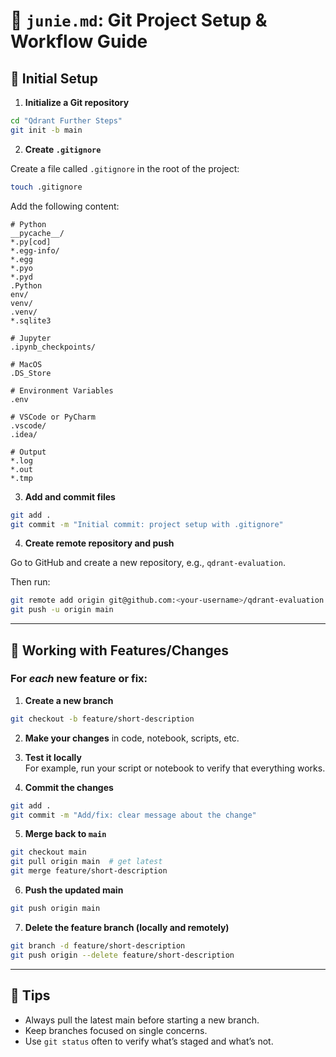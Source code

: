 # 🧠 `junie.md`: Git Project Setup & Workflow Guide

## 📁 Initial Setup

1. **Initialize a Git repository**

```bash
cd "Qdrant Further Steps"
git init -b main
```

2. **Create `.gitignore`**

Create a file called `.gitignore` in the root of the project:

```bash
touch .gitignore
```

Add the following content:

```gitignore
# Python
__pycache__/
*.py[cod]
*.egg-info/
*.egg
*.pyo
*.pyd
.Python
env/
venv/
.venv/
*.sqlite3

# Jupyter
.ipynb_checkpoints/

# MacOS
.DS_Store

# Environment Variables
.env

# VSCode or PyCharm
.vscode/
.idea/

# Output
*.log
*.out
*.tmp
```

3. **Add and commit files**

```bash
git add .
git commit -m "Initial commit: project setup with .gitignore"
```

4. **Create remote repository and push**

Go to GitHub and create a new repository, e.g., `qdrant-evaluation`.

Then run:

```bash
git remote add origin git@github.com:<your-username>/qdrant-evaluation.git
git push -u origin main
```

---

## 🔁 Working with Features/Changes

### For *each* new feature or fix:

1. **Create a new branch**

```bash
git checkout -b feature/short-description
```

2. **Make your changes** in code, notebook, scripts, etc.

3. **Test it locally**  
For example, run your script or notebook to verify that everything works.

4. **Commit the changes**

```bash
git add .
git commit -m "Add/fix: clear message about the change"
```

5. **Merge back to `main`**

```bash
git checkout main
git pull origin main  # get latest
git merge feature/short-description
```

6. **Push the updated main**

```bash
git push origin main
```

7. **Delete the feature branch (locally and remotely)**

```bash
git branch -d feature/short-description
git push origin --delete feature/short-description
```

---

## 🧪 Tips

- Always pull the latest main before starting a new branch.
- Keep branches focused on single concerns.
- Use `git status` often to verify what’s staged and what’s not.
